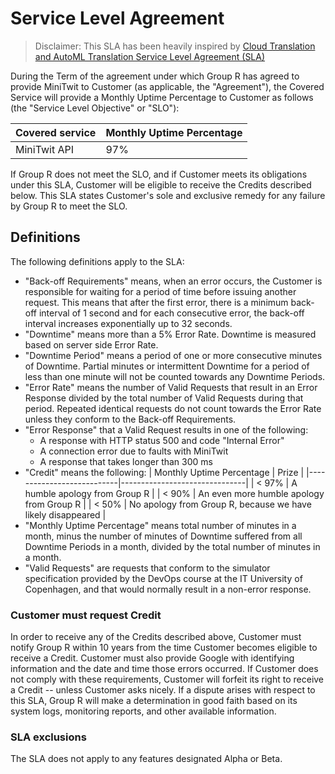 # Service Level Agreement
> Disclaimer: This SLA has been heavily inspired by [Cloud Translation and AutoML Translation Service Level Agreement (SLA)](https://cloud.google.com/translate/sla)

During the Term of the agreement under which Group R has agreed to provide MiniTwit to Customer (as applicable, the "Agreement"), the Covered Service will provide a Monthly Uptime Percentage to Customer as follows (the "Service Level Objective" or "SLO"):

| Covered service | Monthly Uptime Percentage |
|-----------------|---------------------------|
| MiniTwit API    | 97%                       |

If Group R does not meet the SLO, and if Customer meets its obligations under this SLA, Customer will be eligible to receive the Credits described below. This SLA states Customer's sole and exclusive remedy for any failure by Group R to meet the SLO.

## Definitions
The following definitions apply to the SLA:
- "Back-off Requirements" means, when an error occurs, the Customer is responsible for waiting for a period of time before issuing another request. This means that after the first error, there is a minimum back-off interval of 1 second and for each consecutive error, the back-off interval increases exponentially up to 32 seconds.
- "Downtime" means more than a 5% Error Rate. Downtime is measured based on server side Error Rate.
- "Downtime Period" means a period of one or more consecutive minutes of Downtime. Partial minutes or intermittent Downtime for a period of less than one minute will not be counted towards any Downtime Periods.
- "Error Rate" means the number of Valid Requests that result in an Error Response divided by the total number of Valid Requests during that period. Repeated identical requests do not count towards the Error Rate unless they conform to the Back-off Requirements.
- "Error Response" that a Valid Request results in one of the following:
  - A response with HTTP status 500 and code "Internal Error"
  - A connection error due to faults with MiniTwit
  - A response that takes longer than 300 ms
- "Credit" means the following:
    | Monthly Uptime Percentage | Prize                         |
    |---------------------------|-------------------------------|
    | < 97%                     | A humble apology from Group R |
    | < 90%                     | An even more humble apology from Group R |
    | < 50%                     | No apology from Group R, because we have likely disappeared |
- "Monthly Uptime Percentage" means total number of minutes in a month, minus the number of minutes of Downtime suffered from all Downtime Periods in a month, divided by the total number of minutes in a month.
- "Valid Requests" are requests that conform to the simulator specification provided by the DevOps course at the IT University of Copenhagen, and that would normally result in a non-error response.

### Customer must request Credit
In order to receive any of the Credits described above, Customer must notify Group R within 10 years from the time Customer becomes eligible to receive a Credit. Customer must also provide Google with identifying information and the date and time those errors occurred. If Customer does not comply with these requirements, Customer will forfeit its right to receive a Credit -- unless Customer asks nicely. If a dispute arises with respect to this SLA, Group R will make a determination in good faith based on its system logs, monitoring reports, and other available information.

### SLA exclusions
The SLA does not apply to any features designated Alpha or Beta.
